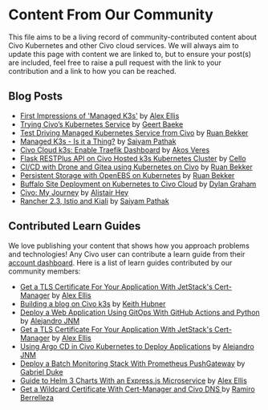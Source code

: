 # Content From Our Community

This file aims to be a living record of community-contributed content about Civo Kubernetes and other Civo cloud services. We will always aim to update this page with content we are linked to, but to ensure your post(s) are included, feel free to raise a pull request with the link to your contribution and a link to how you can be reached.

## Blog Posts
* [First Impressions of 'Managed K3s'](https://rancher.com/blog/2019/first-impressions-managed-k3s/) by [Alex Ellis](https://twitter.com/alexellisuk)
* [Trying Civo’s Kubernetes Service](https://blog.baeke.info/2019/10/28/trying-civos-kubernetes-service/) by [Geert Baeke](https://twitter.com/geertbaeke)
* [Test Driving Managed Kubernetes Service from Civo](https://sysadmins.co.za/test-driving-managed-kubernetes-service-from-civo/) by [Ruan Bekker](https://twitter.com/ruanbekker)
* [Managed K3s - Is it a Thing?](https://medium.com/@SaiyamPathak/managed-k3s-is-it-a-thing-9397799c38a) by [Saiyam Pathak](https://twitter.com/Saiyampathak)
* [Civo Cloud k3s: Enable Traefik Dashboard](https://akos.me/2019/Civo-Cloud-Enable-Traefik-Dashboard/) by [Akos Veres](https://twitter.com/puck)
* [Flask RESTPlus API on Civo Hosted k3s Kubernetes Cluster](https://www.cellerich.ch/2019/11/30/flask-restplus-api-on-civo-hosted-k3s-kubernetes-cluster/) by [Cello](https://www.cellerich.ch/about/)
* [CI/CD with Drone and Gitea using Kubernetes on Civo](https://sysadmins.co.za/ci-cd-with-drone-and-gitea-using-kubernetes-on-civo-post-1/?utm_source=twitter&utm_medium=social&utm_campaign=gitea_drone_twitter) by [Ruan Bekker](https://twitter.com/ruanbekker)
* [Persistent Storage with OpenEBS on Kubernetes](https://sysadmins.co.za/persistent-storage-with-openebs-on-kubernetes/) by [Ruan Bekker](https://twitter.com/ruanbekker)
* [Buffalo Site Deployment on Kubernetes to Civo Cloud](https://grhm.dev/posts/buffalo-deployment-to-civo/) by [Dylan Graham](https://twitter.com/plusplusdylan/)
* [Civo: My Journey](https://blog.heyal.co.uk/civo-my-journey/) by [Alistair Hey](https://twitter.com/alistair_hey)
* [Rancher 2.3, Istio and Kiali](https://rancher.com/blog/2020/rancher-istio-kiali/) by [Saiyam Pathak](https://twitter.com/Saiyampathak)

## Contributed Learn Guides
We love publishing your content that shows how you approach problems and technologies! Any Civo user can contribute a learn guide from their [account dashboard](https://www.civo.com/account/guides). Here is a list of learn guides contributed by our community members:
* [Get a TLS Certificate For Your Application With JetStack's Cert-Manager](https://www.civo.com/learn/get-a-tls-certificate-for-your-application-with-jetstack-s-cert-manager) by [Alex Ellis](https://twitter.com/alexellisuk)
* [Building a blog on Civo k3s](https://www.civo.com/learn/building-a-blog-on-civo-k3s) by [Keith Hubner](https://twitter.com/keithhubner)
* [Deploy a Web Application Using GitOps With GitHub Actions and Python](https://www.civo.com/learn/deploy-a-web-application-using-gitops-with-github-actions-and-python-in-civo) by [Alejandro JNM](https://twitter.com/alejandrojnm)
* [Get a TLS Certificate For Your Application With JetStack's Cert-Manager](https://www.civo.com/learn/get-a-tls-certificate-for-your-application-with-jetstack-s-cert-manager) by [Alex Ellis](https://twitter.com/alexellisuk)
* [Using Argo CD in Civo Kubernetes to Deploy Applications](https://www.civo.com/learn/install-argo-cd-in-k3s-civo-cloud-for-deploy-applications) by [Alejandro JNM](https://twitter.com/alejandrojnm)
* [Deploy a Batch Monitoring Stack With Prometheus PushGateway](https://www.civo.com/learn/deploy-a-batch-monitoring-stack-with-prometheus-pushgateway#introduction) by [Gabriel Duke](https://twitter.com/sudoDuke)
* [Guide to Helm 3 Charts With an Express.js Microservice](https://www.civo.com/learn/guide-to-helm-3-with-an-express-js-microservice) by [Alex Ellis](https://twitter.com/alexellisuk)
* [Get a Wildcard Certificate With Cert-Manager and Civo DNS ](https://www.civo.com/learn/get-a-wildcard-certificate-with-cert-manager-and-civo-dns) by [Ramiro Berrelleza](https://twitter.com/rberrelleza)

